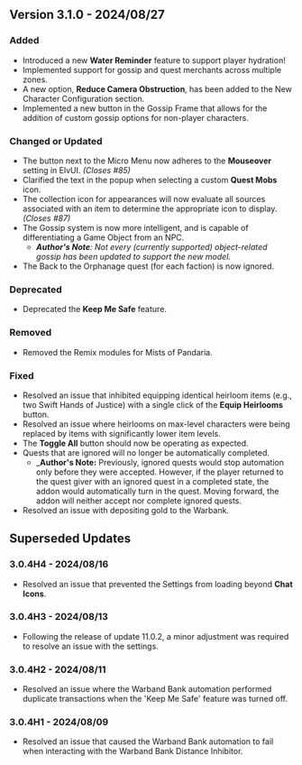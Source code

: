 ## Version 3.1.0 - 2024/08/27

### Added
- Introduced a new **Water Reminder** feature to support player hydration!
- Implemented support for gossip and quest merchants across multiple zones.
- A new option, **Reduce Camera Obstruction**, has been added to the New Character Configuration section.
- Implemented a new button in the Gossip Frame that allows for the addition of custom gossip options for non-player characters.
### Changed or Updated
- The button next to the Micro Menu now adheres to the **Mouseover** setting in ElvUI. _(Closes #85)_
- Clarified the text in the popup when selecting a custom **Quest Mobs** icon.
- The collection icon for appearances will now evaluate all sources associated with an item to determine the appropriate icon to display. _(Closes #87)_
- The Gossip system is now more intelligent, and is capable of differentiating a Game Object from an NPC.
  - _**Author's Note**: Not every (currently supported) object-related gossip has been updated to support the new model._
- The Back to the Orphanage quest (for each faction) is now ignored.
### Deprecated
- Deprecated the **Keep Me Safe** feature.
### Removed
- Removed the Remix modules for Mists of Pandaria.
### Fixed
- Resolved an issue that inhibited equipping identical heirloom items (e.g., two Swift Hands of Justice) with a single click of the **Equip Heirlooms** button.
- Resolved an issue where heirlooms on max-level characters were being replaced by items with significantly lower item levels.
- The **Toggle All** button should now be operating as expected.
- Quests that are ignored will no longer be automatically completed.
  - _**Author's Note:** Previously, ignored quests would stop automation only before they were accepted. However, if the player returned to the quest giver with an ignored quest in a completed state, the addon would automatically turn in the quest. Moving forward, the addon will neither accept nor complete ignored quests.
- Resolved an issue with depositing gold to the Warbank.

## Superseded Updates
### 3.0.4H4 - 2024/08/16
- Resolved an issue that prevented the Settings from loading beyond **Chat Icons**.
### 3.0.4H3 - 2024/08/13
- Following the release of update 11.0.2, a minor adjustment was required to resolve an issue with the settings.
### 3.0.4H2 - 2024/08/11
- Resolved an issue where the Warband Bank automation performed duplicate transactions when the 'Keep Me Safe' feature was turned off.
### 3.0.4H1 - 2024/08/09
- Resolved an issue that caused the Warband Bank automation to fail when interacting with the Warband Bank Distance Inhibitor.